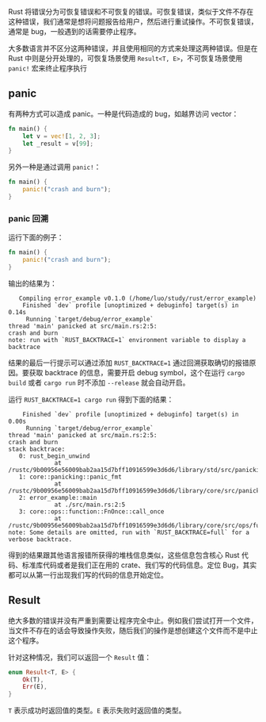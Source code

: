 Rust 将错误分为可恢复错误和不可恢复的错误。可恢复错误，类似于文件不存在这种错误，我们通常是想将问题报告给用户，然后进行重试操作。不可恢复错误，通常是 bug，一般遇到的话需要停止程序。

大多数语言并不区分这两种错误，并且使用相同的方式来处理这两种错误。但是在 Rust 中则是分开处理的，可恢复场景使用 `Result<T, E>`，不可恢复场景使用 `panic!` 宏来终止程序执行

## panic

有两种方式可以造成 panic。一种是代码造成的 bug，如越界访问 vector：

```rust
fn main() {
    let v = vec![1, 2, 3];
    let _result = v[99];
}
```

另外一种是通过调用 `panic!`：

```rust
fn main() {
    panic!("crash and burn");
}
```

### panic 回溯

运行下面的例子：

```rust
fn main() {
    panic!("crash and burn");
}
```

输出的结果为：

```
   Compiling error_example v0.1.0 (/home/luo/study/rust/error_example)
    Finished `dev` profile [unoptimized + debuginfo] target(s) in 0.14s
     Running `target/debug/error_example`
thread 'main' panicked at src/main.rs:2:5:
crash and burn
note: run with `RUST_BACKTRACE=1` environment variable to display a backtrace
```

结果的最后一行提示可以通过添加 `RUST_BACKTRACE=1` 通过回溯获取确切的报错原因。要获取 backtrace 的信息，需要开启 debug symbol，这个在运行 `cargo build` 或者 `cargo run` 时不添加 `--release` 就会自动开启。

运行 `RUST_BACKTRACE=1 cargo run` 得到下面的结果：

```
    Finished `dev` profile [unoptimized + debuginfo] target(s) in 0.00s
     Running `target/debug/error_example`
thread 'main' panicked at src/main.rs:2:5:
crash and burn
stack backtrace:
   0: rust_begin_unwind
             at /rustc/9b00956e56009bab2aa15d7bff10916599e3d6d6/library/std/src/panicking.rs:645:5
   1: core::panicking::panic_fmt
             at /rustc/9b00956e56009bab2aa15d7bff10916599e3d6d6/library/core/src/panicking.rs:72:14
   2: error_example::main
             at ./src/main.rs:2:5
   3: core::ops::function::FnOnce::call_once
             at /rustc/9b00956e56009bab2aa15d7bff10916599e3d6d6/library/core/src/ops/function.rs:250:5
note: Some details are omitted, run with `RUST_BACKTRACE=full` for a verbose backtrace.
```

得到的结果跟其他语言报错所获得的堆栈信息类似，这些信息包含核心 Rust 代码、标准库代码或者是我们正在用的 crate、我们写的代码信息。定位 Bug，其实都可以从第一行出现我们写的代码的信息开始定位。

## Result

绝大多数的错误并没有严重到需要让程序完全中止。例如我们尝试打开一个文件，当文件不存在的话会导致操作失败，随后我们的操作是想创建这个文件而不是中止这个程序。

针对这种情况，我们可以返回一个 `Result` 值：

```rust
enum Result<T, E> {
    Ok(T),
    Err(E),
}
```

`T` 表示成功时返回值的类型。`E` 表示失败时返回值的类型。

